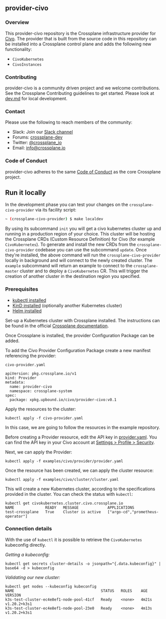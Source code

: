## provider-civo

### Overview

This provider-civo repository is the Crossplane infrastructure provider for [Civo](https://www.civo.com).
The provider that is built from the source code in this repository can be installed into a Crossplane control plane and adds the following new functionality:

- `CivoKubernetes`
- `CivoInstances`

### Contributing

provider-civo is a community driven project and we welcome contributions. See the Crossplane Contributing guidelines to get started. Please look at [dev.md](./dev.md) for local development.

### Contact

Please use the following to reach members of the community:

- Slack: Join our [Slack channel](https://slack.crossplane.io)
- Forums:
  [crossplane-dev](https://groups.google.com/forum/#!forum/crossplane-dev)
- Twitter: [@crossplane_io](https://twitter.com/crossplane_io)
- Email: [info@crossplane.io](mailto:info@crossplane.io)

### Code of Conduct

provider-civo adheres to the same [Code of Conduct](https://github.com/crossplane/crossplane/blob/master/CODE_OF_CONDUCT.md) as the core Crossplane project.

## Run it locally

In the development phase you can test your changes on the `crossplane-civo-provider` via its facility script:
```bash
~ (crossplane-civo-provider) $ make localdev
```
By using its subcommand `init` you will get a civo kubernetes cluster up and running in a production region of your choice. This cluster will be hosting the Crossplane CRDs (Custom Resource Definition) for Civo (for example `CivoKubernetes`).
To generate and install the new CRDs from the `crossplane-civo-provider` codebase you can use the subcommand `update`. 
Once they're installed, the above command will run the `crossplane-civo-provider` locally in background and will connect to the newly created cluster.
The `example` subcommand will return an example to connect to the `crossplane-master` cluster and to deploy a `CivoKubernetes` CR.
This will trigger the creation of another cluster in the destination region you specified.

### Prerequisites

- [kubectl installed](https://kubernetes.io/docs/tasks/tools/#kubectl)
- [KinD installed](https://kind.sigs.k8s.io/docs/user/quick-start/) (optionally another Kubernetes cluster)
- [Helm installed](https://helm.sh/)

Set-up a Kubernetes cluster with Crossplane installed. The instructions can be found in the official [Crossplane documentation](https://docs.crossplane.io/latest/software/install/).

Once Crossplane is installed, the provider Configuration Package can be added.

To add the Civo Provider Configuration Package create a new manifest referencing the provider:

`civo-provider.yaml`
```
apiVersion: pkg.crossplane.io/v1
kind: Provider
metadata:
  name: provider-civo
  namespace: crossplane-system
spec:
  package: xpkg.upbound.io/civo/provider-civo:v0.1
```

Apply the resources to the cluster:

```
kubectl apply -f civo-provider.yaml
```

In this case, we are going to follow the resources in the example repository.

Before creating a Provider resource, edit the API key in [provider.yaml](examples/civo/provider/provider.yaml). You can find the API key in your Civo account at [Settings > Profile > Security](https://dashboard.civo.com/security).

Next, we can apply the Provider:

```console
kubectl apply -f examples/civo/provider/provider.yaml
```

Once the resource has been created, we can apply the cluster resource:

```console
kubectl apply -f examples/civo/cluster/cluster.yaml
```

This will create a new Kubernetes cluster, according to the specifications provided in the cluster. You can check the status with `kubectl`:

```console
kubectl get civokubernetes.cluster.civo.crossplane.io
NAME              READY   MESSAGE             APPLICATIONS
test-crossplane   True    Cluster is active   ["argo-cd","prometheus-operator"]
```

### Connection details

With the use of `kubectl` it is possible to retrieve the `CivoKubernetes` kubeconfig directly.

_Getting a kubeconfig:_

```console
kubectl get secrets cluster-details -o jsonpath="{.data.kubeconfig}" | base64 -d > kubeconfig
```

_Validating our new cluster:_

```console
kubectl get nodes --kubeconfig kubeconfig
NAME                                       STATUS   ROLES    AGE     VERSION
k3s-test-cluster-ec4e8ef1-node-pool-41cf   Ready    <none>   4m21s   v1.20.2+k3s1
k3s-test-cluster-ec4e8ef1-node-pool-23e0   Ready    <none>   4m13s   v1.20.2+k3s1
```
